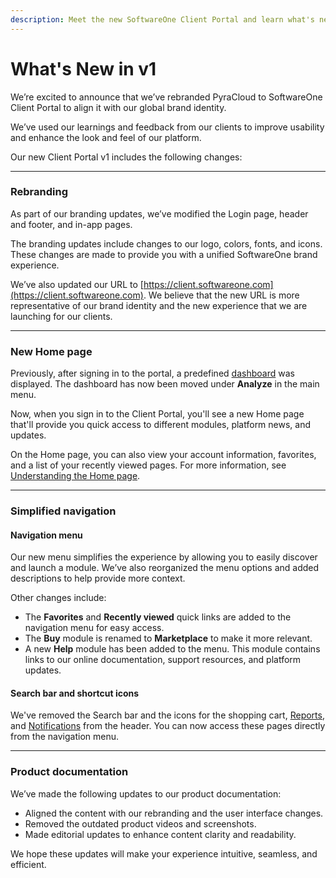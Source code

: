 ```yaml
---
description: Meet the new SoftwareOne Client Portal and learn what's new in this release.
---
```


# What's New in v1

We’re excited to announce that we’ve rebranded PyraCloud to SoftwareOne Client Portal to align it with our global brand identity.

We’ve used our learnings and feedback from our clients to improve usability and enhance the look and feel of our platform.

Our new Client Portal v1 includes the following changes:

***

### **Rebranding**

As part of our branding updates, we’ve modified the Login page, header and footer, and in-app pages.&#x20;

The branding updates include changes to our logo, colors, fonts, and icons. These changes are made to provide you with a unified SoftwareOne brand experience.

We’ve also updated our URL to [https://client.softwareone.com](https://client.softwareone.com). We believe that the new URL is more representative of our brand identity and the new experience that we are launching for our clients.

***

### **New Home page**

Previously, after signing in to the portal, a predefined [dashboard](../analytics-and-reports/dashboards/) was displayed. The dashboard has now been moved under **Analyze** in the main menu.

Now, when you sign in to the Client Portal, you'll see a new Home page that'll provide you quick access to different modules, platform news, and updates.&#x20;

On the Home page, you can also view your account information, favorites, and a list of your recently viewed pages. For more information, see [Understanding the Home page](../).

***

### **Simplified navigation**

#### Navigation menu

Our new menu simplifies the experience by allowing you to easily discover and launch a module. We’ve also reorganized the menu options and added descriptions to help provide more context.&#x20;

Other changes include:

* The **Favorites** and **Recently viewed** quick links are added to the navigation menu for easy access.
* The **Buy** module is renamed to **Marketplace** to make it more relevant.
* A new **Help** module has been added to the menu. This module contains links to our online documentation, support resources, and platform updates.

#### Search bar and shortcut icons

We've removed the Search bar and the icons for the shopping cart, [Reports](../analytics-and-reports/reports/about-reports.md), and [Notifications](../set-up/notifications/about-notifications.md) from the header. You can now access these pages directly from the navigation menu.

***

### **Product documentation**

We’ve made the following updates to our product documentation:

* Aligned the content with our rebranding and the user interface changes.
* Removed the outdated product videos and screenshots.
* Made editorial updates to enhance content clarity and readability.

We hope these updates will make your experience intuitive, seamless, and efficient.

